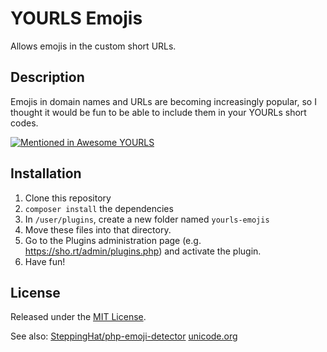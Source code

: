 # YOURLS Emojis
Allows emojis in the custom short URLs.
## Description
Emojis in domain names and URLs are becoming increasingly popular, so I thought it would be fun to be able to include them in your YOURLs short codes.

[![Mentioned in Awesome YOURLS](https://awesome.re/mentioned-badge-flat.svg)](https://github.com/YOURLS/awesome-yourls/)

## Installation

1. Clone this repository
2. `composer install` the dependencies
3. In `/user/plugins`, create a new folder named `yourls-emojis`
4. Move these files into that directory.
5. Go to the Plugins administration page (e.g. https://sho.rt/admin/plugins.php) and activate the plugin.
6. Have fun!

## License
Released under the [MIT License](https://opensource.org/licenses/MIT).

See also:
[SteppingHat/php-emoji-detector](https://github.com/SteppingHat/php-emoji-detector)
[unicode.org](https://unicode.org/Public/emoji/13.1/emoji-test.txt)